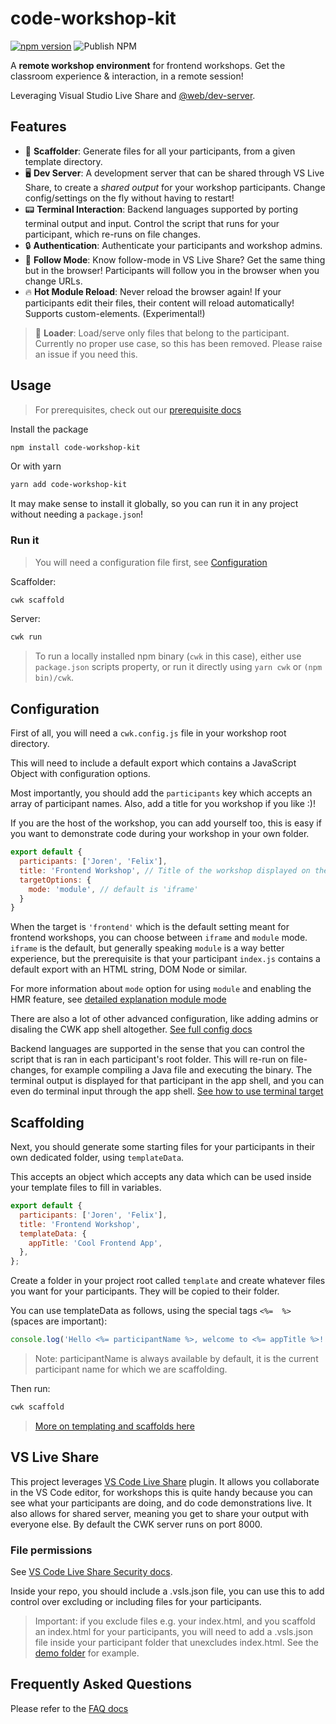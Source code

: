 # code-workshop-kit

[![npm version](https://badge.fury.io/js/code-workshop-kit.svg)](https://badge.fury.io/js/code-workshop-kit)
![Publish NPM](https://github.com/code-workshop-kit/cwk-frontend/workflows/Publish%20NPM/badge.svg)

A **remote workshop environment** for frontend workshops. Get the classroom experience & interaction, in a remote session!

Leveraging Visual Studio Live Share and [@web/dev-server](https://www.npmjs.com/package/@web/dev-server).

## Features

- 🔨 **Scaffolder**: Generate files for all your participants, from a given template directory.
- 🖥️ **Dev Server**: A development server that can be shared through VS Live Share, to create a *shared output* for your workshop participants. Change config/settings on the fly without having to restart!
- 📟 **Terminal Interaction**: Backend languages supported by porting terminal output and input. Control the script that runs for your participant, which re-runs on file changes.
- 🔒 **Authentication**: Authenticate your participants and workshop admins.
- 👀 **Follow Mode**: Know follow-mode in VS Live Share? Get the same thing but in the browser! Participants will follow you in the browser when you change URLs.
- 🔥 **Hot Module Reload**: Never reload the browser again! If your participants edit their files, their content will reload automatically! Supports custom-elements. (Experimental!)

> 🚧 **Loader**: Load/serve only files that belong to the participant. Currently no proper use case, so this has been removed. Please raise an issue if you need this.

## Usage

> For prerequisites, check out our [prerequisite docs](https://github.com/code-workshop-kit/cwk-frontend/blob/master/docs/prerequisites.md)

Install the package

```sh
npm install code-workshop-kit
```

Or with yarn

```sh
yarn add code-workshop-kit
```

It may make sense to install it globally, so you can run it in any project without needing a `package.json`!

### Run it

> You will need a configuration file first, see [Configuration](https://github.com/code-workshop-kit/cwk-frontend#configuration)

Scaffolder:

```sh
cwk scaffold
```

Server:

```sh
cwk run
```

> To run a locally installed npm binary (`cwk` in this case), either use `package.json` scripts property, or run it directly using `yarn cwk` or `(npm bin)/cwk`.

## Configuration

First of all, you will need a `cwk.config.js` file in your workshop root directory.

This will need to include a default export which contains a JavaScript Object with configuration options.

Most importantly, you should add the `participants` key which accepts an array of participant names. Also, add a title for you workshop if you like :)!

If you are the host of the workshop, you can add yourself too, this is easy if you want to demonstrate code during your workshop in your own folder.

```js
export default {
  participants: ['Joren', 'Felix'],
  title: 'Frontend Workshop', // Title of the workshop displayed on the main page when launching CWK
  targetOptions: {
    mode: 'module', // default is 'iframe'
  }
}
```

When the target is `'frontend'` which is the default setting meant for frontend workshops, you can choose between `iframe` and `module` mode. `iframe` is the default, but generally speaking `module` is a way better experience, but the prerequisite is that your participant `index.js` contains a default export with an HTML string, DOM Node or similar.

For more information about `mode` option for using `module` and enabling the HMR feature, see [detailed explanation module mode](https://github.com/code-workshop-kit/cwk-frontend/tree/master/docs/module-mode.md)

There are also a lot of other advanced configuration, like adding admins or disaling the CWK app shell altogether. [See full config docs](https://github.com/code-workshop-kit/cwk-frontend/tree/master/docs/config.md)

Backend languages are supported in the sense that you can control the script that is ran in each participant's root folder. This will re-run on file-changes, for example compiling a Java file and executing the binary. The terminal output is displayed for that participant in the app shell, and you can even do terminal input through the app shell. [See how to use terminal target](https://github.com/code-workshop-kit/cwk-frontend/tree/master/docs/terminal.md)

## Scaffolding

Next, you should generate some starting files for your participants in their own dedicated folder, using `templateData`.

This accepts an object which accepts any data which can be used inside your template files to fill in variables.

```js
export default {
  participants: ['Joren', 'Felix'],
  title: 'Frontend Workshop',
  templateData: {
    appTitle: 'Cool Frontend App',
  },
};
```

Create a folder in your project root called `template` and create whatever files you want for your participants. They will be copied to their folder.

You can use templateData as follows, using the special tags `<%=  %>` (spaces are important):

```js
console.log('Hello <%= participantName %>, welcome to <%= appTitle %>!');
```

> Note: participantName is always available by default, it is the current participant name for which we are scaffolding.

Then run:

```sh
cwk scaffold
```

> [More on templating and scaffolds here](https://github.com/code-workshop-kit/cwk-frontend/tree/master/docs/scaffold.md)

## VS Live Share

This project leverages [VS Code Live Share](https://marketplace.visualstudio.com/items?itemName=MS-vsliveshare.vsliveshare) plugin. It allows you collaborate in the VS Code editor, for workshops this is quite handy because you can see what your participants are doing, and do code demonstrations live. It also allows for shared server, meaning you get to share your output with everyone else. By default the CWK server runs on port 8000.

### File permissions

See [VS Code Live Share Security docs](https://docs.microsoft.com/en-us/visualstudio/liveshare/reference/security).

Inside your repo, you should include a .vsls.json file, you can use this to add control over excluding or including files for your participants.

> Important: if you exclude files e.g. your index.html, and you scaffold an index.html for your participants, you will need to add a .vsls.json file inside your participant folder that unexcludes index.html. See the [demo folder](https://github.com/code-workshop-kit/cwk-frontend/tree/master/demo/basic) for example.

## Frequently Asked Questions

Please refer to the [FAQ docs](https://github.com/code-workshop-kit/cwk-frontend/tree/master/docs/faq.md)